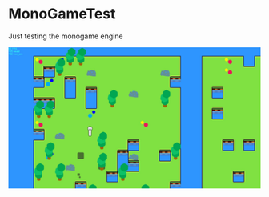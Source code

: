 # MonoGameTest

Just testing the monogame engine

![Thumbnail](https://github.com/motorlatitude/MonoGameTest/blob/master/thumbnail.jpg?raw=true "Thumbnail")
